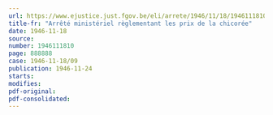 ```yaml
---
url: https://www.ejustice.just.fgov.be/eli/arrete/1946/11/18/1946111810/justel
title-fr: "Arrêté ministériel règlementant les prix de la chicorée"
date: 1946-11-18
source:
number: 1946111810
page: 888888
case: 1946-11-18/09
publication: 1946-11-24
starts:
modifies:
pdf-original:
pdf-consolidated:
---
```


